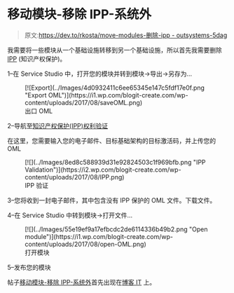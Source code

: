 # 移动模块-移除 IPP-系统外

> 原文:[https://dev.to/rkosta/move-modules-删除-ipp - outsystems-5dag](https://dev.to/rkosta/move-modules--remove-ipp--outsystems-5dag)

我需要将一些模块从一个基础设施转移到另一个基础设施，所以首先我需要删除 [IPP](https://www.outsystems.com/IPP/) (知识产权保护)。

1–在 Service Studio 中，打开您的模块并转到模块->导出->另存为…

<figure>[![Export](../Images/4d0932411c6ee65345e147c5fdf17e0f.png "Export OML")](https://i1.wp.com/blogit-create.com/wp-content/uploads/2017/08/saveOML.png) 

<figcaption>出口 OML</figcaption>

</figure>

2–导航至[知识产权保护(IPP)权利验证](https://www.outsystems.com/homeipp/ipp_page.aspx)

在这里，您需要输入您的电子邮件、目标基础架构的目标激活码，并上传您的 OML

<figure>[![](../Images/8ed8c588939d31e92824503c1f969bfb.png "IPP Validation")](https://i2.wp.com/blogit-create.com/wp-content/uploads/2017/08/IPP.png) 

<figcaption>IPP 验证</figcaption>

</figure>

3–您将收到一封电子邮件，其中包含没有 IPP 保护的 OML 文件。下载文件。

4–在 Service Studio 中转到模块->打开文件…

<figure>[![](../Images/55e19ef9a17efbcdc2de6114336b49b2.png "Open module")](https://i1.wp.com/blogit-create.com/wp-content/uploads/2017/08/open-OML.png) 

<figcaption>打开模块</figcaption>

</figure>

5–发布您的模块

帖子[移动模块-移除 IPP-系统外](https://blogit.create.pt/ricardocosta/2017/08/01/move-modules-remove-ipp-outsystems/)首先出现在[博客 IT](https://blogit.create.pt) 上。
